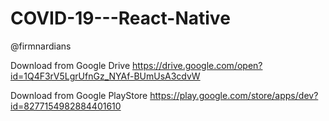 # COVID-19---React-Native
@firmnardians

Download from Google Drive https://drive.google.com/open?id=1Q4F3rV5LgrUfnGz_NYAf-BUmUsA3cdvW

Download from Google PlayStore https://play.google.com/store/apps/dev?id=8277154982884401610

